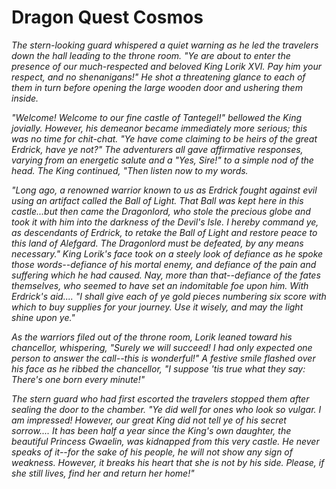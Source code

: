 Dragon Quest Cosmos
===

*The stern-looking guard whispered a quiet warning as he led the travelers down the hall leading to the throne room. "Ye are about to enter the presence of our much-respected and beloved King Lorik XVI. Pay him your respect, and no shenanigans!" He shot a threatening glance to each of them in turn before opening the large wooden door and ushering them inside.*

*"Welcome! Welcome to our fine castle of Tantegel!" bellowed the King jovially. However, his demeanor became immediately more serious; this was no time for chit-chat. "Ye have come claiming to be heirs of the great Erdrick, have ye not?" The adventurers all gave affirmative responses, varying from an energetic salute and a "Yes, Sire!" to a simple nod of the head. The King continued, "Then listen now to my words.*

*"Long ago, a renowned warrior known to us as Erdrick fought against evil using an artifact called the Ball of Light. That Ball was kept here in this castle...but then came the Dragonlord, who stole the precious globe and took it with him into the darkness of the Devil's Isle. I hereby command ye, as descendants of Erdrick, to retake the Ball of Light and restore peace to this land of Alefgard. The Dragonlord must be defeated, by any means necessary." King Lorik's face took on a steely look of defiance as he spoke those words--defiance of his mortal enemy, and defiance of the pain and suffering which he had caused. Nay, more than that--defiance of the fates themselves, who seemed to have set an indomitable foe upon him. With Erdrick's aid.... "I shall give each of ye gold pieces numbering six score with which to buy supplies for your journey. Use it wisely, and may the light shine upon ye."*

*As the warriors filed out of the throne room, Lorik leaned toward his chancellor, whispering, "Surely we will succeed! I had only expected one person to answer the call--this is wonderful!" A festive smile flashed over his face as he ribbed the chancellor, "I suppose 'tis true what they say: There's one born every minute!"*

*The stern guard who had first escorted the travelers stopped them after sealing the door to the chamber. "Ye did well for ones who look so vulgar. I am impressed! However, our great King did not tell ye of his secret sorrow.... It has been half a year since the King's own daughter, the beautiful Princess Gwaelin, was kidnapped from this very castle. He never speaks of it--for the sake of his people, he will not show any sign of weakness. However, it breaks his heart that she is not by his side. Please, if she still lives, find her and return her home!"*
